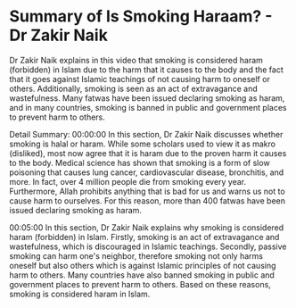 # Summary of Is Smoking Haraam? - Dr Zakir Naik

Dr Zakir Naik explains in this video that smoking is considered haram (forbidden) in Islam due to the harm that it causes to the body and the fact that it goes against Islamic teachings of not causing harm to oneself or others. Additionally, smoking is seen as an act of extravagance and wastefulness. Many fatwas have been issued declaring smoking as haram, and in many countries, smoking is banned in public and government places to prevent harm to others.

Detail Summary: 
00:00:00
In this section, Dr Zakir Naik discusses whether smoking is halal or haram. While some scholars used to view it as makro (disliked), most now agree that it is haram due to the proven harm it causes to the body. Medical science has shown that smoking is a form of slow poisoning that causes lung cancer, cardiovascular disease, bronchitis, and more. In fact, over 4 million people die from smoking every year. Furthermore, Allah prohibits anything that is bad for us and warns us not to cause harm to ourselves. For this reason, more than 400 fatwas have been issued declaring smoking as haram.

00:05:00
In this section, Dr Zakir Naik explains why smoking is considered haram (forbidden) in Islam. Firstly, smoking is an act of extravagance and wastefulness, which is discouraged in Islamic teachings. Secondly, passive smoking can harm one's neighbor, therefore smoking not only harms oneself but also others which is against Islamic principles of not causing harm to others. Many countries have also banned smoking in public and government places to prevent harm to others. Based on these reasons, smoking is considered haram in Islam.

